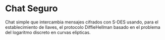 # Chat Seguro
Chat simple que intercambia mensajes cifrados con S-DES usando, para el establecimiento de llaves, el protocolo DiffieHellman basado en el problema del logaritmo discreto en curvas elipticas.
